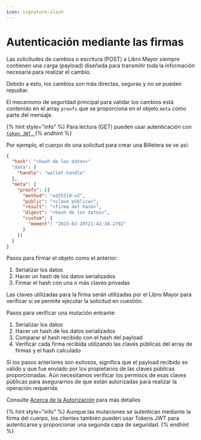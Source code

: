 ```yaml
---
icon: signature-slash
---
```


# Autenticación mediante las firmas

Las solicitudes de cambios o escritura (POST) a Libro Mayor siempre contienen una carga (payload) diseñada para transmitir toda la información necesaria para realizar el cambio.

Debido a esto, los cambios son más directas, seguras y no se pueden repudiar.&#x20;

El mecanismo de seguridad principal para validar los cambios está contenido en el array `proofs` que se proporciona en el objeto `meta` como parte del mensaje.&#x20;

{% hint style="info" %}
Para lectura (GET) pueden usar autenticación con [`token JWT.` ](autenticacion-con-token-jwt.md)
{% endhint %}

Por ejemplo, el cuerpo de una solicitud para crear una Billetera se ve así:

```json
{
  "hash": "<hash de los datos>"
  "data": {
    "handle": "wallet-handle"
  },
  "meta": {
    "proofs": [{
      "method": "ed25519-v2",
      "public": "<clave pública>",
      "result": "<firma del hash>",
      "digest": "<hash de los datos>",
      "custom": {
        "moment": "2023-02-20T21:42:10.279Z"
      }
    }]
  }
}
```

Pasos para firmar el objeto como el anterior:

1. Serializar los datos
2. Hacer un hash de los datos serializados
3. Firmar el hash con una o más claves privadas

Las claves utilizadas para la firma serán utilizadas por el Libro Mayor para verificar si se permite ejecutar la solicitud en cuestión.

Pasos para verificar una mutación entrante:

1. Serializar los datos
2. Hacer un hash de los datos serializados
3. Comparar el hash recibido con el hash del payload
4. Verificar cada firma recibida utilizando las claves públicas del array de firmas y el hash calculado

Si los pasos anteriores son exitosos, significa que el payload recibido es válido y que fue enviado por los propietarios de las claves públicas proporcionadas. Aún necesitamos verificar los permisos de esas claves públicas para asegurarnos de que están autorizadas para realizar la operación requerida.&#x20;

Consulte [Acerca de la Autorización](../sobre-autorizacion.md) para más detalles

{% hint style="info" %}
Aunque las mutaciones se autentican mediante la firma del cuerpo, los clientes también pueden usar Tokens JWT para autenticarse y proporcionar una segunda capa de seguridad.
{% endhint %}

